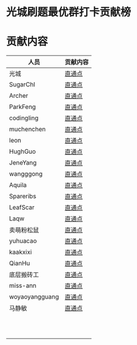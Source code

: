 # 光城刷题最优群打卡贡献榜



# 贡献内容

| 人员           | 贡献内容                                                     |
| -------------- | ------------------------------------------------------------ |
| 光城           | [直通点](https://github.com/guangcity/learning-algorithm/tree/master/%E5%85%89%E5%9F%8E) |
| SugarChl       | [直通点](https://github.com/guangcity/learning-algorithm/tree/master/SugarChl) |
| Archer         | [直通点](https://github.com/guangcity/learning-algorithm/tree/master/Archer) |
| ParkFeng       | [直通点](https://github.com/guangcity/learning-algorithm/tree/master/ParkFeng) |
| codingling     | [直通点](https://github.com/guangcity/learning-algorithm/tree/master/codingling) |
| muchenchen     | [直通点](https://github.com/guangcity/learning-algorithm/tree/master/muchenchen) |
| leon           | [直通点](https://github.com/guangcity/learning-algorithm/tree/master/leon) |
| HughGuo        | [直通点](https://github.com/guangcity/learning-algorithm/tree/master/HughGuo) |
| JeneYang       | [直通点](https://github.com/guangcity/learning-algorithm/tree/master/JeneYang) |
| wangggong      | [直通点](https://github.com/guangcity/learning-algorithm/tree/master/wangggong) |
| Aquila         | [直通点](https://github.com/guangcity/learning-algorithm/tree/master/Aquila) |
| Spareribs      | [直通点](https://github.com/guangcity/learning-algorithm/tree/master/Spareribs) |
| LeafScar       | [直通点](https://github.com/guangcity/learning-algorithm/tree/master/LeafScar) |
| Laqw           | [直通点](https://github.com/guangcity/learning-algorithm/tree/master/Laqw) |
| 卖萌粉松鼠     | [直通点](https://github.com/guangcity/learning-algorithm/tree/master/卖萌粉松鼠) |
| yuhuacao       | [直通点](https://github.com/guangcity/learning-algorithm/tree/master/yuhuacao) |
| kaakxixi       | [直通点](https://github.com/guangcity/learning-algorithm/tree/master/kaakxixi) |
| QianHu         | [直通点](https://github.com/guangcity/learning-algorithm/tree/master/QianHu) |
| 底层搬砖工     | [直通点](https://github.com/guangcity/learning-algorithm/tree/master/%E5%BA%95%E5%B1%82%E6%90%AC%E7%A0%96%E5%B7%A5) |
| miss-ann       | [直通点](https://github.com/guangcity/learning-algorithm/tree/master/miss-ann) |
| woyaoyangguang | [直通点](https://github.com/guangcity/learning-algorithm/tree/master/woyaoyangguang) |
| 马静敏         | [直通点](https://github.com/guangcity/learning-algorithm/tree/master/马晶敏) |
|                |                                                              |
|                |                                                              |
|                |                                                              |
|                |                                                              |
|                |                                                              |
|                |                                                              |
|                |                                                              |
|                |                                                              |
|                |                                                              |
|                |                                                              |
|                |                                                              |

